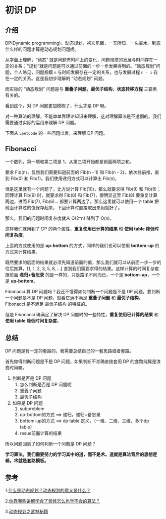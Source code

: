 # 初识 DP

## 介绍

DP(Dynamic programming)，动态规划，初次见面，一无所知，一头雾水。到底什么样的问题才算是动态规划问题呢。

从字面上理解，“动态” 就是问题有时间上的变化，问题规模的发展与时间存在一定的关系；“规划”就是问题是可以通过前面的一步一步发展得到的。“动态规划”问题，个人略见，问题规模 `n` 与时间发展存在一定的关系，也与发展过程 `n - i` 存在一定的关系。这是我初步理解的 “动态规划” 问题。

而实际的 “动态规划” 问题是与 **重叠子问题**，**最优子结构**，**状态转移方程** 三要素有关的。

看到这个，对 DP 问题更加模糊了，什么才是 DP 呀。

对一种算法的理解，不能单单靠理论知识来理解，这对理解算法是不透彻的。我们需要通过实际的运用来理解 DP 问题。

下面从 `LeetCode` 的一些问题出发，来理解 DP 问题。

## Fibonacci

一个数列，第一项和第二项是 1，从第三项开始都是前面两项之和。

要求 Fib(n)，显然我们需要知道前面的 Fib(n - 1) 和 Fib(n - 2)，依次往前推，直到 Fib(0) 和 Fib(1)。我们使用递归方式可以计算出 Fib(n)。

但是这里就有一个问题了，比方说计算 Fib(10)，那么就要求得 Fib(9) 和 Fib(8)；同理计算 Fib(9) 时，就要求得 Fib(8) 和 Fib(7)，很明显这里 Fib(8) 要重复计算两边，进而 Fib(7), Fib(6)... 都要计算两边了。那么这里就可以使用一个 table 把前面计算过的值保存起来，下回计算时直接取出来用就好了。

那么，我们的问题时间复杂度就从 O(2^n) 降到了 O(n)。

这样我们就用到了 DP 的两个属性，**重复使用已计算的结果** 和 **使用 table 降低时间复杂度**。

上面的方式使用的是 **up-bottom** 的方式，同样的我们也可以使用 **bottom-up** 的方式来计算结果。

既然要求的后面的结果就必须先知道前面的值，那么我们就可以从前面一步一步的往后推算，[1, 1, 2, 3, 5, 8, ...] 直到我们需要求得的结果。这样计算的时间复杂度跟前面 **递归+备忘录** 的是一样的，只是路子不同而已，一个是 **bottom-up**，一个是 **up-bottom**。

Fibonacci 算 DP 问题吗？我还不懂得如何判断一个问题是不是 DP 问题。要判断一个问题是不是 DP 问题，就看它满不满足 **重叠子问题** 和 **最优子结构**。Fibonacci 是不满足 最优子结构 的特征的。

但是 Fibonacci 确满足了解决 DP 问题时的一些特性，**重复使用已计算的结果** 和 **使用 table 降低时间复杂度**。

## 总结

DP 问题是有一定的套路的，我需要总结自己的一套思路或者套路。

首先你得判断问题是不是 DP 问题，如果判断不准确直接套用 DP 的套路纯属是浪费时间嘛。

1. 判断是否是 DP 问题
   1. 怎么判断是否是 DP 问题呢
   2. 重叠子问题
   3. 最优子结构
2. 如果是 DP 问题
   1. subproblem
   2. up-bottom的方式 ==> 递归，递归+备忘录
   3. bottom-up的方式 ==> dp table 定义，（一维、二维、三维，多个dp table）
   4. resue前面计算的结果

所以问题回到了如何判断一个问题是 DP 问题？

**学习算法，我们需要努力的学习其中的道，而不是术。道就是算法背后的思想逻辑，术就是套路模板。**

## 参考

1.[什么是动态规划？动态规划的意义是什么？](https://www.zhihu.com/question/23995189/answer/1160796300)

2.[你靠哪些讲解学会了曾经怎么也学不会的算法？](https://www.zhihu.com/question/265531567)

3.[动态规划之武林秘籍](https://mp.weixin.qq.com/s/-DT0b_W1Vqs0tVANhCB4-w)
